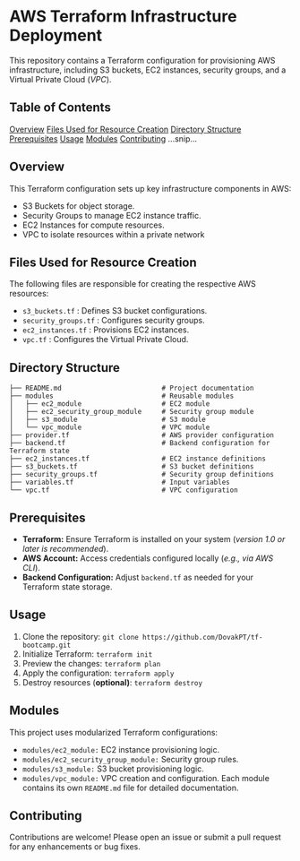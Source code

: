 # **AWS Terraform Infrastructure Deployment**
This repository contains a Terraform configuration for provisioning AWS infrastructure, including S3 buckets, EC2 instances, security groups, and a Virtual Private Cloud (*VPC*).


## **Table of Contents**
[Overview](#Overview)
[Files Used for Resource Creation](#Files-Used-for-Resource-Creation)
[Directory Structure](#Directory-Structure)
[Prerequisites](#Prerequisites)
[Usage](#Usage)
[Modules](#Modules)
[Contributing](#Contributing)
...snip...    
<a name="headers"/>


## **Overview**
This Terraform configuration sets up key infrastructure components in AWS:
- S3 Buckets for object storage.
- Security Groups to manage EC2 instance traffic.
- EC2 Instances for compute resources.
- VPC to isolate resources within a private network


## **Files Used for Resource Creation**
The following files are responsible for creating the respective AWS resources:

- `s3_buckets.tf` : Defines S3 bucket configurations.
- `security_groups.tf` : Configures security groups.
- `ec2_instances.tf` : Provisions EC2 instances.
- `vpc.tf` : Configures the Virtual Private Cloud.


## **Directory Structure**
```
├── README.md                         # Project documentation
├── modules                           # Reusable modules
│   ├── ec2_module                    # EC2 module
│   ├── ec2_security_group_module     # Security group module
│   ├── s3_module                     # S3 module
│   └── vpc_module                    # VPC module
├── provider.tf                       # AWS provider configuration
├── backend.tf                        # Backend configuration for Terraform state
├── ec2_instances.tf                  # EC2 instance definitions
├── s3_buckets.tf                     # S3 bucket definitions
├── security_groups.tf                # Security group definitions
├── variables.tf                      # Input variables
└── vpc.tf                            # VPC configuration
```

## **Prerequisites**
- **Terraform:** Ensure Terraform is installed on your system (*version 1.0 or later is recommended*).
- **AWS Account:** Access credentials configured locally (*e.g., via AWS CLI*).
- **Backend Configuration:** Adjust `backend.tf` as needed for your Terraform state storage.


## **Usage**
1. Clone the repository:
   ```git clone https://github.com/DovakPT/tf-bootcamp.git```
2. Initialize Terraform:
   ```terraform init```
3. Preview the changes:
   ```terraform plan```
4. Apply the configuration:
   ```terraform apply```
5. Destroy resources (**optional)**:
   ```terraform destroy```


## **Modules**
This project uses modularized Terraform configurations:
- `modules/ec2_module:` EC2 instance provisioning logic.
- `modules/ec2_security_group_module:` Security group rules.
- `modules/s3_module:` S3 bucket provisioning logic.
- `modules/vpc_module:` VPC creation and configuration.
Each module contains its own `README.md` file for detailed documentation.


## **Contributing**
Contributions are welcome! Please open an issue or submit a pull request for any enhancements or bug fixes.
